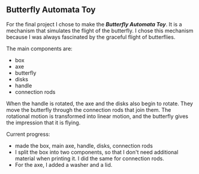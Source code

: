 ## Butterfly Automata Toy

For the final project I chose to make the ***Butterfly Automata Toy***. It is a mechanism that simulates the flight of the butterfly. I chose this mechanism because I was always fascinated by the graceful flight of butterflies.

The main components are:
- box
- axe
- butterfly
- disks
- handle
- connection rods

When the handle is rotated, the axe and the disks also begin to rotate. They move the butterfly through the connection rods that join them. The rotational motion is transformed into linear motion, and the butterfly gives the impression that it is flying.

Current progress:
- made the box, main axe, handle, disks, connection rods
- I split the box into two components, so that I don't need additional material when printing it. I did the same for connection rods.
- For the axe, I added a washer and a lid.
